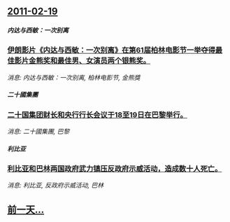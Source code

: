 ## [2011-02-19](/news/2011/02/19/index.md)

##### 内达与西敏：一次别离
### [伊朗影片《内达与西敏：一次别离》在第61届柏林电影节一举夺得最佳影片金熊奖和最佳男、女演员两个银熊奖。](/news/2011/02/19/伊朗影片-内达与西敏-一次别离-在第61届柏林电影节一举夺得最佳影片金熊奖和最佳男-女演员两个银熊奖.md)
_消息: 内达与西敏：一次别离, 柏林电影节, 金熊獎_

##### 二十國集團
### [二十国集团财长和央行行长会议于18至19日在巴黎举行。](/news/2011/02/19/二十国集团财长和央行行长会议于18至19日在巴黎举行.md)
_消息: 二十國集團, 巴黎_

##### 利比亚
### [利比亚和巴林两国政府武力镇压反政府示威活动，造成数十人死亡。](/news/2011/02/19/利比亚和巴林两国政府武力镇压反政府示威活动-造成数十人死亡.md)
_消息: 利比亚, 反政府示威活动, 巴林_

## [前一天...](/news/2011/02/18/index.md)

